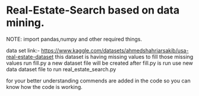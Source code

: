 # Real-Estate-Search based on data mining.

NOTE: import pandas,numpy and other required things.

data set link:- https://www.kaggle.com/datasets/ahmedshahriarsakib/usa-real-estate-dataset
this dataset is having missing values to fill those missing values run fill.py 
a new dataset file will be created after fill.py is run 
use new data dataset file to run real_estate_search.py

for your better understanding commends are added in the code so you can know how the code is working.
